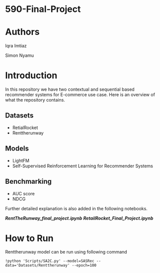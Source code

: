 # 590-Final-Project


# Authors
Iqra Imtiaz

Simon Nyamu

# Introduction
 In this repository we have two contextual and sequential based recommender systems for E-commerce use case. 
 Here is an overview of what the repository contains.

 ## Datasets
 * RetialRocket
 * Renttherunway

## Models
* LightFM
* Self-Supervised Reinforcement Learning for Recommender Systems

## Benchmarking
* AUC score
* NDCG

Further detailed explanation is also added in the following notebooks.

***RentTheRunway_final_project.ipynb***
***RetailRocket_Final_Project.ipynb***

# How to Run

Renttherunway model can be run using following command

```
!python 'Scripts/SA2C.py' --model=SASRec --data='Datasets/Renttherunway' --epoch=100
```
